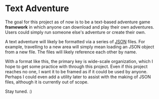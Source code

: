 # Text Adventure

The goal for this project as of now is to be a text-based adventure game **framework** in which anyone can download and play their own adventures. Users could simply run someone else's adventure or create their own.

A text adventure will likely be formatted via a series of [JSON](https://www.w3schools.com/whatis/whatis_json.asp) files. For example, travelling to a new area will simply mean loading an JSON object from a new file. The files will likely reference each other by name.

With a format like this, the primary key is wide-scale organization, which I hope to get some practice with through this project. Even if this project reaches no one, I want it to be framed as if it could be used by anyone. Perhaps I could even add a utility later to assist with the making of JSON files, although it is currently out of scope.

Stay tuned. :)
